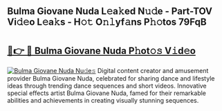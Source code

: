 ## Bulma Giovane Nuda L𝚎a𝚔ed N𝚞𝚍e - Part-TOV Vi𝚍𝚎o L𝚎a𝚔s - H𝚘𝚝 O𝚗𝚕yf𝚊ns P𝚑𝚘tos 79FqB

# <h2><a href="http://kfeskx7.oniu.top/?m=Bulma+Giovane+Nuda">🔗👉 🔴 Bulma Giovane Nuda P𝚑ot𝚘𝚜 V𝚒d𝚎o</a></h2>

[![Bulma Giovane Nuda Nu𝚍e𝚜](https://i.imgur.com/0qMVB7G.gif)](http://kfeskx7.oniu.top/?m=Bulma+Giovane+Nuda)
Digital content creator and amusement provider Bulma Giovane Nuda, celebrated for sharing dance and lifestyle ideas through trending dance sequences and short videos. Innovative special effects artist Bulma Giovane Nuda, famed for their remarkable abilities and achievements in creating visually stunning sequences.  
